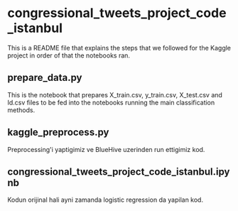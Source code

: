 # congressional_tweets_project_code_istanbul

This is a README file that explains the steps that we followed for the Kaggle project in order of that the notebooks ran.

## prepare_data.py

This is the notebook that prepares X_train.csv, y_train.csv, X_test.csv and Id.csv files to be fed into the notebooks running the main classification methods.


## kaggle_preprocess.py
Preprocessing'i yaptigimiz ve BlueHive uzerinden run ettigimiz kod.

## congressional_tweets_project_code_istanbul.ipynb
Kodun orijinal hali ayni zamanda logistic regression da yapilan kod.
